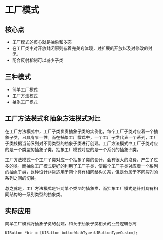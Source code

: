 # 工厂模式

## 核心点

* 工厂模式的核心就是抽象和多态
* 在工厂类中对开放封闭原则有着完美的体现，对扩展的开放以及对修改的封闭。
* 配合反射机制可以减少子类

## 三种模式

* 简单工厂模式
* 工厂方法模式
* 抽象工厂模式

## 工厂方法模式和抽象方法模式对比

在工厂方法模式中，工厂子类负责抽象子类的实例化，每个工厂子类对应着一个抽象子类，且具有唯一性。而在抽象工厂模式中，一个工厂子类代表一个系列，工厂子类根据当前系列对不同类型的抽象子类进行创建。工厂方法模式中工厂子类对应的是一个类型的抽象子类，抽象工厂模式对应的是一个系列的抽象子类。

工厂方法模式一个工厂子类对应一个抽象子类的设计，会有很大的浪费，产生了过多的类。而抽象工厂模式更好的利用了工厂子类，使每个工厂子类对应着一个系列的抽象子类，这种设计非常适用于两个具有相同结构关系，但是分属于不同系列的系列之间的切换。

总之就是，工厂方法模式是针对单个类型的抽象类，而抽象工厂模式是针对具有相同结构的一系列类型的抽象类。

## 实际应用

简单工厂模式将抽象子类的创建，和关于抽象子类相关的业务逻辑分离

    UIButton *btn = [UIButton buttonWithType:UIButtonTypeCustom];

